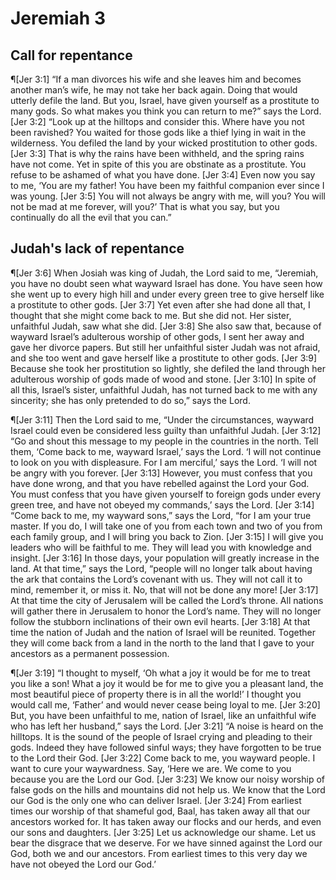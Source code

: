 # Jeremiah 3

## Call for repentance
¶[Jer 3:1] “If a man divorces his wife and she leaves him and becomes another man’s wife, he may not take her back again. Doing that would utterly defile the land. But you, Israel, have given yourself as a prostitute to many gods. So what makes you think you can return to me?” says the Lord.
[Jer 3:2] “Look up at the hilltops and consider this. Where have you not been ravished? You waited for those gods like a thief lying in wait in the wilderness. You defiled the land by your wicked prostitution to other gods.
[Jer 3:3] That is why the rains have been withheld, and the spring rains have not come. Yet in spite of this you are obstinate as a prostitute. You refuse to be ashamed of what you have done.
[Jer 3:4] Even now you say to me, ‘You are my father! You have been my faithful companion ever since I was young.
[Jer 3:5] You will not always be angry with me, will you? You will not be mad at me forever, will you?’ That is what you say, but you continually do all the evil that you can.”

## Judah's lack of repentance
¶[Jer 3:6] When Josiah was king of Judah, the Lord said to me, “Jeremiah, you have no doubt seen what wayward Israel has done. You have seen how she went up to every high hill and under every green tree to give herself like a prostitute to other gods.
[Jer 3:7] Yet even after she had done all that, I thought that she might come back to me. But she did not. Her sister, unfaithful Judah, saw what she did.
[Jer 3:8] She also saw that, because of wayward Israel’s adulterous worship of other gods, I sent her away and gave her divorce papers. But still her unfaithful sister Judah was not afraid, and she too went and gave herself like a prostitute to other gods.
[Jer 3:9] Because she took her prostitution so lightly, she defiled the land through her adulterous worship of gods made of wood and stone.
[Jer 3:10] In spite of all this, Israel’s sister, unfaithful Judah, has not turned back to me with any sincerity; she has only pretended to do so,” says the Lord.

¶[Jer 3:11] Then the Lord said to me, “Under the circumstances, wayward Israel could even be considered less guilty than unfaithful Judah.
[Jer 3:12] “Go and shout this message to my people in the countries in the north. Tell them, ‘Come back to me, wayward Israel,’ says the Lord. ‘I will not continue to look on you with displeasure. For I am merciful,’ says the Lord. ‘I will not be angry with you forever.
[Jer 3:13] However, you must confess that you have done wrong, and that you have rebelled against the Lord your God. You must confess that you have given yourself to foreign gods under every green tree, and have not obeyed my commands,’ says the Lord.
[Jer 3:14] “Come back to me, my wayward sons,” says the Lord, “for I am your true master. If you do, I will take one of you from each town and two of you from each family group, and I will bring you back to Zion.
[Jer 3:15] I will give you leaders who will be faithful to me. They will lead you with knowledge and insight.
[Jer 3:16] In those days, your population will greatly increase in the land. At that time,” says the Lord, “people will no longer talk about having the ark that contains the Lord’s covenant with us. They will not call it to mind, remember it, or miss it. No, that will not be done any more!
[Jer 3:17] At that time the city of Jerusalem will be called the Lord’s throne. All nations will gather there in Jerusalem to honor the Lord’s name. They will no longer follow the stubborn inclinations of their own evil hearts.
[Jer 3:18] At that time the nation of Judah and the nation of Israel will be reunited. Together they will come back from a land in the north to the land that I gave to your ancestors as a permanent possession.

¶[Jer 3:19] “I thought to myself, ‘Oh what a joy it would be for me to treat you like a son! What a joy it would be for me to give you a pleasant land, the most beautiful piece of property there is in all the world!’ I thought you would call me, ‘Father’ and would never cease being loyal to me.
[Jer 3:20] But, you have been unfaithful to me, nation of Israel, like an unfaithful wife who has left her husband,” says the Lord.
[Jer 3:21] “A noise is heard on the hilltops. It is the sound of the people of Israel crying and pleading to their gods. Indeed they have followed sinful ways; they have forgotten to be true to the Lord their God.
[Jer 3:22] Come back to me, you wayward people. I want to cure your waywardness. Say, ‘Here we are. We come to you because you are the Lord our God.
[Jer 3:23] We know our noisy worship of false gods on the hills and mountains did not help us. We know that the Lord our God is the only one who can deliver Israel.
[Jer 3:24] From earliest times our worship of that shameful god, Baal, has taken away all that our ancestors worked for. It has taken away our flocks and our herds, and even our sons and daughters.
[Jer 3:25] Let us acknowledge our shame. Let us bear the disgrace that we deserve. For we have sinned against the Lord our God, both we and our ancestors. From earliest times to this very day we have not obeyed the Lord our God.’
